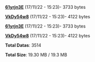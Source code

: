 [**61yrjn3E**](/data/61yrjn3E.txt) (17/11/22 - 15:23)- 3733 bytes

[**VkDy54w8**](/data/VkDy54w8.txt) (17/11/22 - 15:23)- 4122 bytes

[**61yrjn3E**](/data/61yrjn3E.txt) (17/11/22 - 15:23)- 3733 bytes

[**VkDy54w8**](/data/VkDy54w8.txt) (17/11/22 - 15:23)- 4122 bytes

**Total Datas**: 3514

**Total Size**: 19.30 MB / 19.3 MB